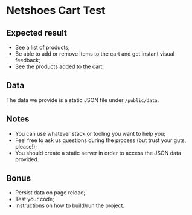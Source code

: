 # Netshoes Cart Test

## Expected result

- See a list of products;
- Be able to add or remove items to the cart and get instant visual feedback;
- See the products added to the cart.

## Data

The data we provide is a static JSON file under `/public/data`.

## Notes

- You can use whatever stack or tooling you want to help you;
- Feel free to ask us questions during the process (but trust your guts, please!);
- You should create a static server in order to access the JSON data provided.

## Bonus

- Persist data on page reload;
- Test your code;
- Instructions on how to build/run the project.
